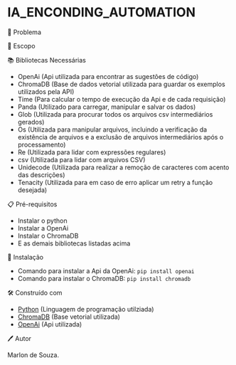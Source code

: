 # IA_ENCONDING_AUTOMATION

🔎 Problema

📄 Escopo


📚 Bibliotecas Necessárias

- OpenAi (Api utilizada para encontrar as sugestões de código)
- ChromaDB (Base de dados vetorial utilizada para guardar os exemplos utilizados pela API)
- Time (Para calcular o tempo de execução da Api e de cada requisição)
- Panda (Utilizado para carregar, manipular e salvar os dados)
- Glob (Utilizada para procurar todos os arquivos csv intermediários gerados)
- Os (Utilizada para manipular arquivos, incluindo a verificação da existência de arquivos e a exclusão de arquivos intermediários após o processamento)
- Re (Utilizada para lidar com expressões regulares)
- csv (Utilizada para lidar com arquivos CSV)
- Unidecode (Utilizada para realizar a remoção de caracteres com acento das descrições)
- Tenacity (Utilizada para em caso de erro aplicar um retry a função desejada)

📋 Pré-requisitos

- Instalar o python
- Instalar a OpenAi
- Instalar o ChromaDB
- E as demais bibliotecas listadas acima

🔧 Instalação

- Comando para instalar a Api da OpenAi: ```pip install openai```
- Comando para instalar o ChromaDB: ```pip install chromadb```

🛠️ Construído com

- [Python](https://www.python.org/doc/) (Linguagem de programação utilziada)
- [ChromaDB](https://docs.trychroma.com/usage-guide) (Base vetorial utilizada)
- [OpenAi](https://platform.openai.com/docs/api-reference/introduction) (Api utilizada)

🖊️ Autor

Marlon de Souza.
